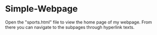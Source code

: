 # Simple-Webpage

Open the "sports.html" file to view the home page of my webpage. From there you can navigate to the subpages through hyperlink texts.
